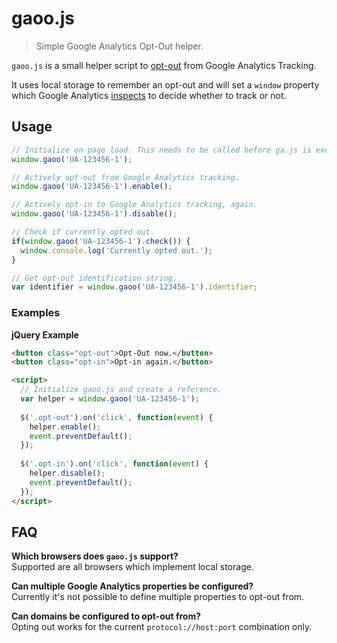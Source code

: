 # gaoo.js

> Simple Google Analytics Opt-Out helper.

`gaoo.js` is a small helper script to [opt-out][ga-optout] from Google Analytics Tracking.

It uses local storage to remember an opt-out and will set a `window`
property which Google Analytics [inspects][ga-optout] to decide whether to track or not.

## Usage

```js
// Initialize on page load. This needs to be called before ga.js is executed.
window.gaoo('UA-123456-1');

// Actively opt-out from Google Analytics tracking.
window.gaoo('UA-123456-1').enable();

// Actively opt-in to Google Analytics tracking, again.
window.gaoo('UA-123456-1').disable();

// Check if currently opted out.
if(window.gaoo('UA-123456-1').check()) {
  window.console.log('Currently opted out.');
}

// Get opt-out identification string.
var identifier = window.gaoo('UA-123456-1').identifier;
```

### Examples

**jQuery Example**
```html
<button class="opt-out">Opt-Out now.</button>
<button class="opt-in">Opt-in again.</button>

<script>
  // Initialize gaoo.js and create a reference.
  var helper = window.gaoo('UA-123456-1');
  
  $('.opt-out').on('click', function(event) {
    helper.enable();
    event.preventDefault();
  });
  
  $('.opt-in').on('click', function(event) {
    helper.disable();
    event.preventDefault();
  });
</script>
```

## FAQ

**Which browsers does `gaoo.js` support?**  
Supported are all browsers which implement local storage.

**Can multiple Google Analytics properties be configured?**  
Currently it's not possible to define multiple properties to opt-out from.

**Can domains be configured to opt-out from?**  
Opting out works for the current `protocol://host:port` combination only.

[ga-optout]: https://developers.google.com/analytics/devguides/collection/analyticsjs/user-opt-out
